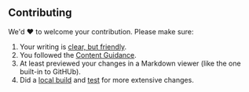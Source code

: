 ## Contributing

We'd ❤️ to welcome your contribution. Please make sure:

1.  Your writing is [clear, but friendly](http://styleguide.mailchimp.com).
2.  You followed the [Content Guidance](https://github.com/TheThingsNetwork/docs#guidance).
3.  At least previewed your changes in a Markdown viewer (like the one built-in to GitHUb).
4.  Did a [local build](https://github.com/TheThingsNetwork/docs#build-local-for-preview-and-design) and [test](https://github.com/TheThingsNetwork/docs#test-) for more extensive changes.
